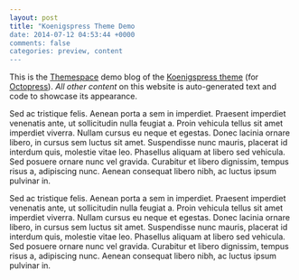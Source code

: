 ```yaml
---
layout: post
title: "Koenigspress Theme Demo
date: 2014-07-12 04:53:44 +0000
comments: false
categories: preview, content
---
```


This is the [Themespace](https://github.com/themespace)
demo blog of the [Koenigspress theme](https://github.com/TheChymera/Koenigspress)
(for [Octopress](http://octopress.org/)).
*All other content* on this website is auto-generated text and code to showcase its appearance.

Sed ac tristique felis. Aenean porta a sem in imperdiet. Praesent imperdiet venenatis ante, ut sollicitudin nulla feugiat a. Proin vehicula tellus sit amet imperdiet viverra. Nullam cursus eu neque et egestas. Donec lacinia ornare libero, in cursus sem luctus sit amet. Suspendisse nunc mauris, placerat id interdum quis, molestie vitae leo. Phasellus aliquam at libero sed vehicula. Sed posuere ornare nunc vel gravida. Curabitur et libero dignissim, tempus risus a, adipiscing nunc. Aenean consequat libero nibh, ac luctus ipsum pulvinar in.

<!-- more -->

Sed ac tristique felis. Aenean porta a sem in imperdiet. Praesent imperdiet venenatis ante, ut sollicitudin nulla feugiat a. Proin vehicula tellus sit amet imperdiet viverra. Nullam cursus eu neque et egestas. Donec lacinia ornare libero, in cursus sem luctus sit amet. Suspendisse nunc mauris, placerat id interdum quis, molestie vitae leo. Phasellus aliquam at libero sed vehicula. Sed posuere ornare nunc vel gravida. Curabitur et libero dignissim, tempus risus a, adipiscing nunc. Aenean consequat libero nibh, ac luctus ipsum pulvinar in.
